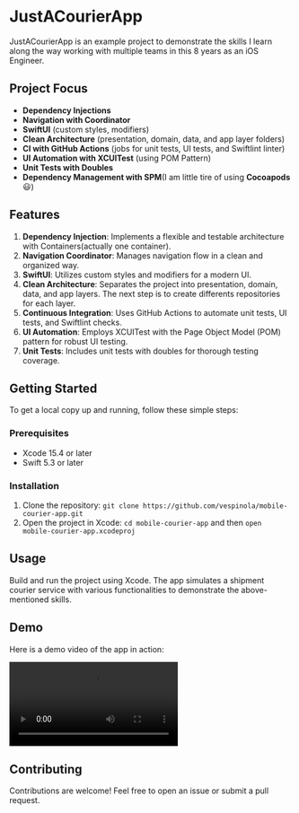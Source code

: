 # JustACourierApp

JustACourierApp is an example project to demonstrate the skills I learn along the way working with multiple teams in this 8 years as an iOS Engineer.

## Project Focus

- **Dependency Injections**
- **Navigation with Coordinator**
- **SwiftUI** (custom styles, modifiers)
- **Clean Architecture** (presentation, domain, data, and app layer folders)
- **CI with GitHub Actions** (jobs for unit tests, UI tests, and Swiftlint linter)
- **UI Automation with XCUITest** (using POM Pattern)
- **Unit Tests with Doubles**
- **Dependency Management with SPM**(I am little tire of using **Cocoapods** 😃)

## Features

1. **Dependency Injection**: Implements a flexible and testable architecture with Containers(actually one container).
2. **Navigation Coordinator**: Manages navigation flow in a clean and organized way.
3. **SwiftUI**: Utilizes custom styles and modifiers for a modern UI.
4. **Clean Architecture**: Separates the project into presentation, domain, data, and app layers. The next step is to create differents repositories for each layer.
5. **Continuous Integration**: Uses GitHub Actions to automate unit tests, UI tests, and Swiftlint checks.
6. **UI Automation**: Employs XCUITest with the Page Object Model (POM) pattern for robust UI testing.
7. **Unit Tests**: Includes unit tests with doubles for thorough testing coverage.

## Getting Started

To get a local copy up and running, follow these simple steps:

### Prerequisites

- Xcode 15.4 or later
- Swift 5.3 or later

### Installation

1. Clone the repository: `git clone https://github.com/vespinola/mobile-courier-app.git`
2. Open the project in Xcode: `cd mobile-courier-app` and then `open mobile-courier-app.xcodeproj`

## Usage

Build and run the project using Xcode. The app simulates a shipment courier service with various functionalities to demonstrate the above-mentioned skills.

## Demo

Here is a demo video of the app in action:

![Video Demo](resources/recording.mov)

## Contributing

Contributions are welcome! Feel free to open an issue or submit a pull request.